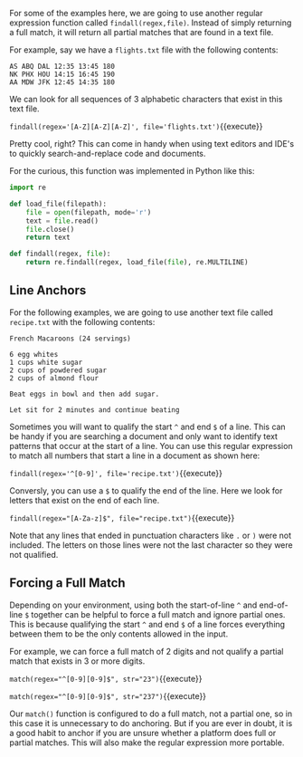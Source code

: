 
For some of the examples here, we are going to use another regular expression function called `findall(regex,file)`. Instead of simply returning a full match, it will return all partial matches that are found in a text file. 

For example, say we have a `flights.txt` file with the following contents:

```
AS ABQ DAL 12:35 13:45 180
NK PHX HOU 14:15 16:45 190
AA MDW JFK 12:45 14:35 180
```

We can look for all sequences of 3 alphabetic characters that exist in this text file. 

`findall(regex='[A-Z][A-Z][A-Z]', file='flights.txt')`{{execute}}

Pretty cool, right? This can come in handy when using text editors and IDE's to quickly search-and-replace code and documents. 

For the curious, this function was implemented in Python like this: 

```python
import re

def load_file(filepath):
    file = open(filepath, mode='r')
    text = file.read()
    file.close()
    return text

def findall(regex, file):
    return re.findall(regex, load_file(file), re.MULTILINE)
```

## Line Anchors

For the following examples, we are going to use another text file called `recipe.txt` with the following contents: 

```
French Macaroons (24 servings)

6 egg whites
1 cups white sugar
2 cups of powdered sugar
2 cups of almond flour

Beat eggs in bowl and then add sugar.

Let sit for 2 minutes and continue beating
```

Sometimes you will want to qualify the start `^` and end `$` of a line. This can be handy if you are searching a document and only want to identify text patterns that occur at the start of a line. You can use this regular expression to match all numbers that start a line in a document as shown here: 

`findall(regex='^[0-9]', file='recipe.txt')`{{execute}}

Conversly, you can use a `$` to qualify the end of the line. Here we look for letters that exist on the end of each line. 

`findall(regex="[A-Za-z]$", file="recipe.txt")`{{execute}}

Note that any lines that ended in punctuation characters like `.` or `)` were not included. The letters on those lines were not the last character so they were not qualified. 


## Forcing a Full Match

Depending on your environment, using both the start-of-line `^` and end-of-line `$` together can be helpful to force a full match and ignore partial ones. This is because qualifying the start `^` and end `$` of a line forces everything between them to be the only contents allowed in the input.

For example, we can force a full match of 2 digits and not qualify a partial match that exists in 3 or more digits.

`match(regex="^[0-9][0-9]$", str="23")`{{execute}}

`match(regex="^[0-9][0-9]$", str="237")`{{execute}}


Our `match()` function is configured to do a full match, not a partial one, so in this case it is unnecessary to do anchoring. But if you are ever in doubt, it is a good habit to anchor if you are unsure whether a platform does full or partial matches. This will also make the regular expression more portable. 

